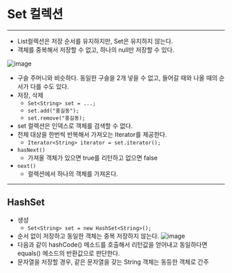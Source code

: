 # Set 컬렉션

-------------
- List컬렉션은 저장 순서를 유지하지만, Set은 유지하지 않는다.
- 객체를 중복해서 저장할 수 없고, 하나의 null만 저장할 수 있다.

![image](https://user-images.githubusercontent.com/109537583/198260967-793de416-c5c0-4a78-b457-2a647cf3d195.png)
- 구슬 주머니와 비슷하다. 동일한 구슬을 2개 넣을 수 없고, 들어갈 때와 나올 때의 순서가 다를 수도 있다.
- 저장, 삭제
  - `Set<String> set = ...;`
  - `set.add("홍길동");`
  - `set.remove("홍길동);`
- set 컬렉션은 인덱스로 객체를 검색할 수 없다.
- 전체 대상을 한번씩 반복해서 가져오는 Iterator를 제공한다.
  - `Iterator<String> iterator = set.iterator();`
- `hasNext()`
  - 가져올 객체가 있으면 true를 리턴하고 없으면 false
- `next()`
  - 컬렉션에서 하나의 객체를 가져온다.
-----------------------
## HashSet
- 생성
  - `Set<String> set = new HashSet<String>();`
- 순서 없이 저장하고 동일한 객체는 중복 저장하지 않는다.
  ![image](https://user-images.githubusercontent.com/109537583/198263588-b2bbe667-afbf-4e32-817c-d1b6731cc52d.png)
- 다음과 같이 hashCode() 메소드를 호출해서 리턴값을 얻어내고 동일하다면 equals() 메소드의 반환값으로 판단한다.
- 문자열을 저장할 경우, 같은 문자열을 갖는 String 객체는 동등한 객체로 간주
